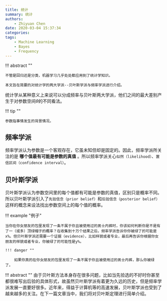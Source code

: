 ```yaml
---
title: 统计
summary: 统计
authors:
    - Zhiyuan Chen
date: 2020-03-04 15:37:34
categories:
tags:
    - Machine Learning
    - Bayes
    - Frequency
---
```


!!! abstract ""

    不管是回归还是分类，机器学习几乎处处都应用到了统计学知识。

    本文旨在简要的对统计学的两大学派--贝叶斯学派与频率学派进行介绍。

统计学从某种意义上来说可以分成频率与贝叶斯两大学派，他们之间的最大差别产生于对参数空间$\theta$的不同看法。

!!! tip ""

    参数指事情发生的背景情况。

## 频率学派

频率学派认为参数是一个客观存在，它虽未知但却是固定的。因此，频率学派所关注的是 **哪个值最有可能是参数的真值** 。所以频率学派关心`似然（likelihood）`、`置信区间（confidence interval）`。

## 贝叶斯学派

贝叶斯学派认为参数空间里的每个值都有可能是参数的真值，区别只是概率不同。所以贝叶斯学派引入了`先验信念（prior belief）`和`后验信念（posterior belief）`这样的概念来设法找出参数空间上的每个值的概率。

!!! example "例子"

    当你在你女朋友的包里发现了一条不属于你且被使用过的男士内裤时，你该如何判断你是不是有了一（或多）顶绿帽子的概率？在收集到十万个结果之后，频率学派告诉你你被绿了的可能是x%。但贝叶斯学派还需要一个证据（evidence），比如样貌或者专业，最后再告诉你根据你女朋友的样貌或者专业，你被绿了的可能性是y%。

    !!! danger ""

        如果你真的在你女朋友的包里发现了一条不属于你且被使用过的男士内裤，那么你被绿了。

!!! abstract ""
    由于贝叶斯方法本身存在很多问题，比如当先验选的不好时你甚至都很难写出后验的具体形式，故虽然贝叶斯学派有着更为久远的历史，但是频率学派发展一直要好很多。近年来，得益于计算机等的高速发展，贝叶斯学派也受到了越来越多的关注。在下一篇文章当中，我们将对贝叶斯定理进行简单介绍。
